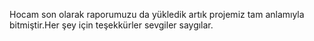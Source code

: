 Hocam son olarak raporumuzu da yükledik artık projemiz tam anlamıyla bitmiştir.Her şey için teşekkürler sevgiler saygılar.
